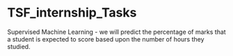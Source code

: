 # TSF_internship_Tasks
Supervised Machine Learning - we will predict the percentage of marks that a student is expected to score based upon the number of hours they studied.
